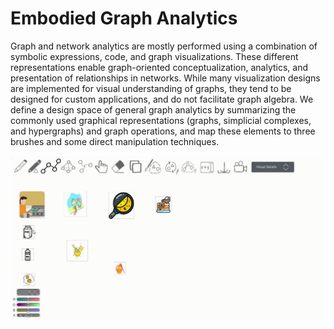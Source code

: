 # Embodied Graph Analytics

Graph and network analytics are mostly performed using a combination of symbolic expressions, code, and graph visualizations. 
These different representations enable graph-oriented conceptualization, analytics, and presentation of relationships in networks.
While many visualization designs are implemented for visual understanding of graphs, they tend to be designed for custom 
applications, and do not facilitate graph algebra. We define a design space of general graph analytics by summarizing 
the commonly used graphical representations (graphs, simplicial complexes, and hypergraphs) and graph operations, 
and map these elements to three brushes and some direct manipulation techniques.

![](https://github.com/oaishi/oaishi.github.io/blob/master/img/research/sketching.gif)
